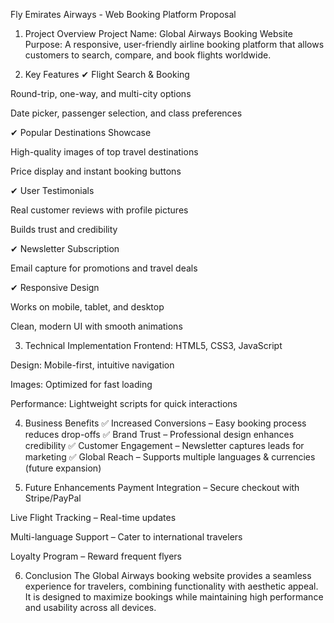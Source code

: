 Fly Emirates Airways - Web Booking Platform Proposal
1. Project Overview
Project Name: Global Airways Booking Website
Purpose: A responsive, user-friendly airline booking platform that allows customers to search, compare, and book flights worldwide.

2. Key Features
✔ Flight Search & Booking

Round-trip, one-way, and multi-city options

Date picker, passenger selection, and class preferences

✔ Popular Destinations Showcase

High-quality images of top travel destinations

Price display and instant booking buttons

✔ User Testimonials

Real customer reviews with profile pictures

Builds trust and credibility

✔ Newsletter Subscription

Email capture for promotions and travel deals

✔ Responsive Design

Works on mobile, tablet, and desktop

Clean, modern UI with smooth animations

3. Technical Implementation
Frontend: HTML5, CSS3, JavaScript

Design: Mobile-first, intuitive navigation

Images: Optimized for fast loading

Performance: Lightweight scripts for quick interactions

4. Business Benefits
✅ Increased Conversions – Easy booking process reduces drop-offs
✅ Brand Trust – Professional design enhances credibility
✅ Customer Engagement – Newsletter captures leads for marketing
✅ Global Reach – Supports multiple languages & currencies (future expansion)

5. Future Enhancements
Payment Integration – Secure checkout with Stripe/PayPal

Live Flight Tracking – Real-time updates

Multi-language Support – Cater to international travelers

Loyalty Program – Reward frequent flyers

6. Conclusion
The Global Airways booking website provides a seamless experience for travelers, combining functionality with aesthetic appeal. It is designed to maximize bookings while maintaining high performance and usability across all devices.
